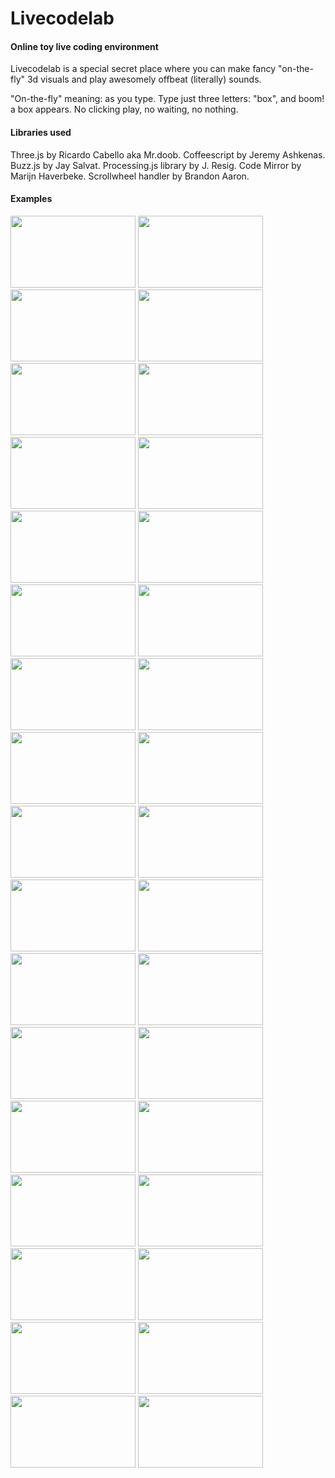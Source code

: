 Livecodelab
========

#### Online toy live coding environment ####

Livecodelab is a special secret place where you can make fancy "on-the-fly" 3d visuals and play awesomely offbeat (literally) sounds.

"On-the-fly" meaning: as you type. Type just three letters: "box", and boom! a box appears. No clicking play, no waiting, no nothing.

#### Libraries used ###

Three.js by Ricardo Cabello aka Mr.doob.
Coffeescript by Jeremy Ashkenas.
Buzz.js by Jay Salvat.
Processing.js library by J. Resig.
Code Mirror by Marijn Haverbeke.
Scrollwheel handler by Brandon Aaron.

#### Examples ####

<img src="http://www.sketchpatch.net/labs/screenshots/thumbnails/Thumb34.png" width="200" height="115">
<img src="http://www.sketchpatch.net/labs/screenshots/thumbnails/Thumb33.png" width="200" height="115">
<img src="http://www.sketchpatch.net/labs/screenshots/thumbnails/Thumb32.png" width="200" height="115">
<img src="http://www.sketchpatch.net/labs/screenshots/thumbnails/Thumb31.png" width="200" height="115">
<img src="http://www.sketchpatch.net/labs/screenshots/thumbnails/Thumb30.png" width="200" height="115">
<img src="http://www.sketchpatch.net/labs/screenshots/thumbnails/Thumb29.png" width="200" height="115">
<img src="http://www.sketchpatch.net/labs/screenshots/thumbnails/Thumb28.png" width="200" height="115">
<img src="http://www.sketchpatch.net/labs/screenshots/thumbnails/Thumb27.png" width="200" height="115">
<img src="http://www.sketchpatch.net/labs/screenshots/thumbnails/Thumb26.png" width="200" height="115">
<img src="http://www.sketchpatch.net/labs/screenshots/thumbnails/Thumb25.png" width="200" height="115">
<img src="http://www.sketchpatch.net/labs/screenshots/thumbnails/Thumb24.png" width="200" height="115">
<img src="http://www.sketchpatch.net/labs/screenshots/thumbnails/Thumb23.png" width="200" height="115">
<img src="http://www.sketchpatch.net/labs/screenshots/thumbnails/Thumb22.png" width="200" height="115">
<img src="http://www.sketchpatch.net/labs/screenshots/thumbnails/Thumb21.png" width="200" height="115">
<img src="http://www.sketchpatch.net/labs/screenshots/thumbnails/Thumb20.png" width="200" height="115">
<img src="http://www.sketchpatch.net/labs/screenshots/thumbnails/Thumb19.png" width="200" height="115">
<img src="http://www.sketchpatch.net/labs/screenshots/thumbnails/Thumb18.png" width="200" height="115">
<img src="http://www.sketchpatch.net/labs/screenshots/thumbnails/Thumb17.png" width="200" height="115">
<img src="http://www.sketchpatch.net/labs/screenshots/thumbnails/Thumb16.png" width="200" height="115">
<img src="http://www.sketchpatch.net/labs/screenshots/thumbnails/Thumb15.png" width="200" height="115">
<img src="http://www.sketchpatch.net/labs/screenshots/thumbnails/Thumb14.png" width="200" height="115">
<img src="http://www.sketchpatch.net/labs/screenshots/thumbnails/Thumb13.png" width="200" height="115">
<img src="http://www.sketchpatch.net/labs/screenshots/thumbnails/Thumb12.png" width="200" height="115">
<img src="http://www.sketchpatch.net/labs/screenshots/thumbnails/Thumb11.png" width="200" height="115">
<img src="http://www.sketchpatch.net/labs/screenshots/thumbnails/Thumb10.png" width="200" height="115">
<img src="http://www.sketchpatch.net/labs/screenshots/thumbnails/Thumb9.png" width="200" height="115">
<img src="http://www.sketchpatch.net/labs/screenshots/thumbnails/Thumb8.png" width="200" height="115">
<img src="http://www.sketchpatch.net/labs/screenshots/thumbnails/Thumb7.png" width="200" height="115">
<img src="http://www.sketchpatch.net/labs/screenshots/thumbnails/Thumb6.png" width="200" height="115">
<img src="http://www.sketchpatch.net/labs/screenshots/thumbnails/Thumb5.png" width="200" height="115">
<img src="http://www.sketchpatch.net/labs/screenshots/thumbnails/Thumb4.png" width="200" height="115">
<img src="http://www.sketchpatch.net/labs/screenshots/thumbnails/Thumb3.png" width="200" height="115">
<img src="http://www.sketchpatch.net/labs/screenshots/thumbnails/Thumb2.png" width="200" height="115">
<img src="http://www.sketchpatch.net/labs/screenshots/thumbnails/Thumb1.png" width="200" height="115">


